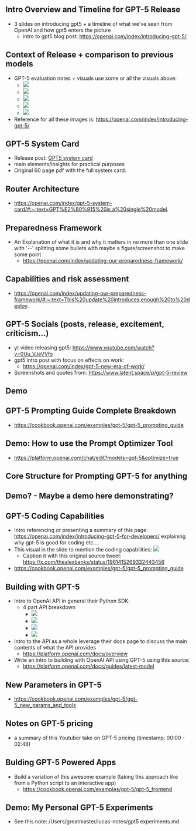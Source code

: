 ## Intro Overview and Timeline for GPT-5 Release
- 3 slides on introducing gpt5 + a timeline of what we've seen from OpenAI and how gpt5 enters the picture
	- intro to gpt5 blog post: https://openai.com/index/introducing-gpt-5/

## Context of Release + comparison to previous models
- GPT-5 evaluation notes + visuals use some or all the visuals above:
  - ![](2025-09-24-14-19-25.png)
  - ![](2025-09-24-14-19-31.png)
  - ![](2025-09-24-14-19-37.png)
  - ![](2025-09-24-14-19-41.png)
  - ![](2025-09-24-14-19-46.png)
- Reference for all these images is: https://openai.com/index/introducing-gpt-5/

## GPT-5 System Card
- Release post: [GPT5 system card](https://openai.com/index/gpt-5-system-card/)
- main elements/insights for practical purposes
- Original 60 page pdf with the full system card: [](../assets/gpt-5-system-card.pdf) 

## Router Architecture 
- https://openai.com/index/gpt-5-system-card/#:~:text=GPT%E2%80%915%20is,a%20single%20model.

## Preparedness Framework
- An Explanation of what it is and why it matters in no more than one slide with '--' splitting some bullets with maybe a figure/screenshot to make some point
  - https://openai.com/index/updating-our-preparedness-framework/
  

## Capabilities and risk assessment
- https://openai.com/index/updating-our-preparedness-framework/#:~:text=This%20update%20introduces,enough%20to%20deploy.

## GPT-5 Socials (posts, release, excitement, criticism...)
- yt video releasing gpt5: https://www.youtube.com/watch?v=0Uu_VJeVVfo
-  gpt5 intro post with focus on effects on work: 
   -  https://openai.com/index/gpt-5-new-era-of-work/
- Screenshots and quotes from: https://www.latent.space/p/gpt-5-review

## Demo

## GPT-5 Prompting Guide Complete Breakdown
- https://cookbook.openai.com/examples/gpt-5/gpt-5_prompting_guide

## Demo: How to use the Prompt Optimizer Tool
- https://platform.openai.com/chat/edit?models=gpt-5&optimize=true

## Core Structure for Prompting GPT-5 for anything

## Demo? - Maybe a demo here demonstrating?

## GPT-5 Coding Capabilities
- Intro referencing or presenting a summary of this page: https://openai.com/index/introducing-gpt-5-for-developers/  explaining why gpt-5 is good for coding etc....
- This visual in the slide to mention the coding capabilities: ![](2025-09-24-14-13-25.png)
  - Caption it with this original source tweet: https://x.com/thealexbanks/status/1961415269332443456
- https://cookbook.openai.com/examples/gpt-5/gpt-5_prompting_guide

## Building with GPT-5

- Intro to OpenAI API in general their Python SDK:
  - 4 part API breakdown
    - ![](2025-09-24-14-30-08.png)
    - ![](2025-09-24-14-30-13.png)
    - ![](2025-09-24-14-30-18.png)
    - ![](2025-09-24-14-30-22.png)
- Intro to the API as a whole leverage their docs page to discuss the main contents of what the API provides
  - https://platform.openai.com/docs/overview
- Write an intro to building with OpenAI API using GPT-5 using this source:
  - https://platform.openai.com/docs/guides/latest-model

## New Parameters in GPT-5
- https://cookbook.openai.com/examples/gpt-5/gpt-5_new_params_and_tools

## Notes on GPT-5 pricing
- a summary of this Youtuber take on GPT-5 pricing (timestamp: 00:00 - 02:46)

## Bulding GPT-5 Powered Apps
- Build a variation of this awesome example (taking this approach like from a Python script to an interactive app)
  - https://cookbook.openai.com/examples/gpt-5/gpt-5_frontend

## Demo: My Personal GPT-5 Experiments
- See this note: /Users/greatmaster/lucas-notes/gpt5 experiments.md